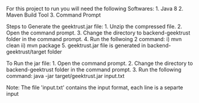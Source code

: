 For this project to run you will need the following Softwares:
    1. Java 8
    2. Maven Build Tool
    3. Command Prompt

Steps to Generate the geektrust.jar file:
    1. Unzip the compressed file.
    2. Open the command prompt.
    3. Change the directory to backend-geektrust folder in the command prompt.
    4. Run the follwoing 2 command:
        i)  mvn clean
        ii) mvn package
    5. geektrust.jar file is generated in backend-geektrust/target folder

To Run the jar file:
    1.  Open the command prompt.
    2. Change the directory to backend-geektrust folder in the command prompt.
    3. Run the following command:
        java -jar target/geektrust.jar input.txt

Note: The file 'input.txt' contains the input format, each line is a separte input